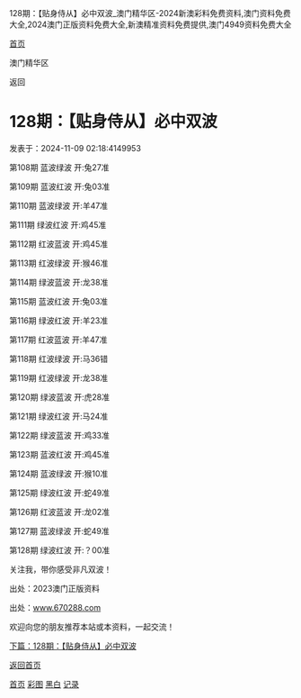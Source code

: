 128期：【贴身侍从】必中双波\_澳门精华区-2024新澳彩料免费资料,澳门资料免费大全,2024澳门正版资料免费大全,新澳精准资料免费提供,澳门4949资料免费大全



[首页](/)

澳门精华区

返回

128期：【贴身侍从】必中双波
===============

发表于：2024-11-09 02:18:4149953

第108期 蓝波绿波 开:兔27准

第109期 蓝波红波 开:兔03准

第110期 蓝波绿波 开:羊47准

第111期 绿波红波 开:鸡45准

第112期 红波蓝波 开:鸡45准

第113期 红波绿波 开:猴46准

第114期 绿波蓝波 开:龙38准

第115期 蓝波红波 开:兔03准

第116期 绿波红波 开:羊23准

第117期 红波蓝波 开:羊47准

第118期 红波绿波 开:马36错

第119期 红波绿波 开:龙38准

第120期 绿波蓝波 开:虎28准

第121期 绿波红波 开:马24准

第122期 绿波蓝波 开:鸡33准

第123期 蓝波红波 开:鸡45准

第124期 蓝波绿波 开:猴10准

第125期 绿波红波 开:蛇49准

第126期 红波蓝波 开:龙02准

第127期 蓝波绿波 开:蛇49准

第128期 绿波红波 开:？00准

关注我，带你感受非凡双波！  

出处：2023澳门正版资料

出处：www.670288.com

欢迎向您的朋友推荐本站或本资料，一起交流！

[下篇：128期：【贴身侍从】必中双波](/info/55518/128期：【贴身侍从】必中双波)

[返回首页](/)

[首页](/)
[彩图](/photo/color)
[黑白](/photo/black)
[记录](/page/history)